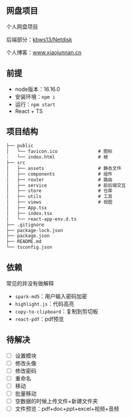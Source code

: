 ## 网盘项目

个人网盘项目

后端部分：[kbws13/Netdisk](https://github.com/kbws13/Netdisk)

个人博客：www.xiaojunnan.cn



## 前提

- node版本：16.16.0
- 安装环境：`npm i`
- 运行：`npm start`
- React + TS



## 项目结构

```markdown
├── public
│   └── favicon.ico               # 图标
|   └── index.html                # 根
├── src
│   ├── assets                    # 静态文件
│   ├── components                # 组件
│   ├── router                    # 路由
│   ├── service                   # 前后端交互
│   ├── store                     # 仓库
│   ├── utils                     # 工具
│   ├── views                     # 视图
│   ├── App.tsx
│   ├── index.tsx
│   └── react-app-env.d.ts
├── .gitignore
├── package-lock.json
├── package.json
├── README.md
└── tsconfig.json
```

## 依赖
常见的并没有做解释
- `spark-md5`：用户输入密码加密
- `highlight.js`：代码高亮
- `copy-to-clipboard`：复制到剪切板
- `react-pdf`：pdf预览


## 待解决
- [ ] 设置模块
- [ ] 修改头像
- [ ] 修改密码
- [ ] 重命名
- [ ] 移动
- [ ] 批量移动
- [ ] 空数据的时候上传文件+新建文件夹
- [ ] 文件预览：pdf+doc+ppt+excel+视频+音频